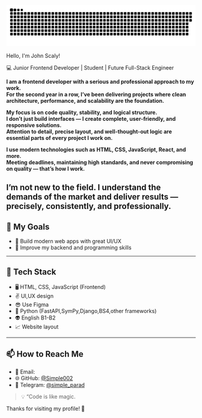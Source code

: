 ![Snake animation dark](https://github.com/Simple002/snk/blob/output/github-contribution-grid-snake-dark.svg?palette=github-dark)

Hello, I'm John Scaly!

💻 Junior Frontend Developer | Student | Future Full-Stack Engineer

**I am a frontend developer with a serious and professional approach to my work.  
For the second year in a row, I’ve been delivering projects where clean architecture, performance, and scalability are the foundation.**

**My focus is on code quality, stability, and logical structure.  
I don’t just build interfaces — I create complete, user-friendly, and responsive solutions.  
Attention to detail, precise layout, and well-thought-out logic are essential parts of every project I work on.**

**I use modern technologies such as HTML, CSS, JavaScript, React, and more.  
Meeting deadlines, maintaining high standards, and never compromising on quality — that’s how I work.**

**I’m not new to the field. I understand the demands of the market and deliver results —  
precisely, consistently, and professionally.**
----

## 🚀 My Goals

- 🎨 Build modern web apps with great UI/UX
- 🧠 Improve my backend and programming skills

---

## 🧰 Tech Stack

- 🖥️ HTML, CSS, JavaScript (Frontend)
- ✌  UI,UX design 
- 😎 Use Figma
- 🐍 Python (FastAPI,SymPy,Django,BS4,other frameworks)
- 👽 English B1-B2
- 📈 Website layout

-----------------------------------

## 📫 How to Reach Me

- 📧 Email: 
- 🌐 GitHub: [@Simple002](https://github.com/Simple002)
- 💬 Telegram: [@simple_parad](https://t.me/simple_parad)

> 💡 “Code is like magic.

Thanks for visiting my profile! 🙌
